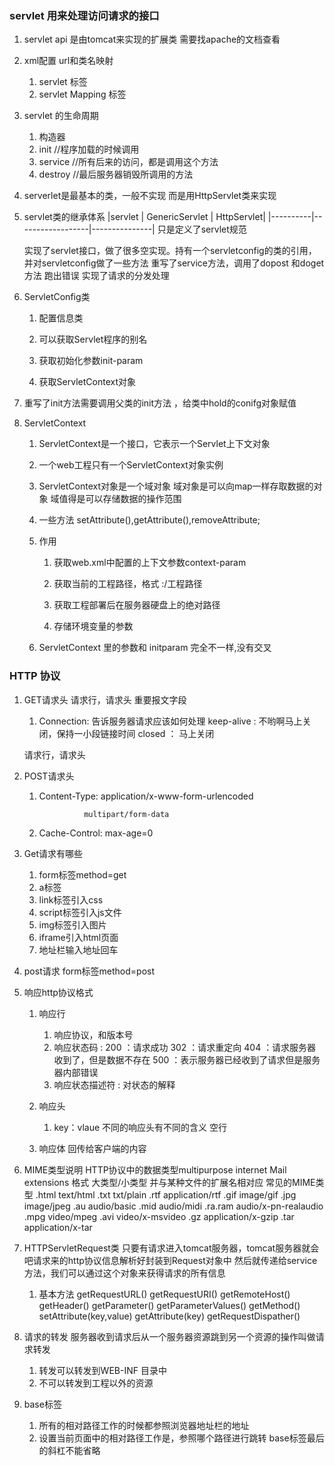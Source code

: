### servlet 用来处理访问请求的接口
1. servlet api 是由tomcat来实现的扩展类 需要找apache的文档查看 

2. xml配置 url和类名映射
	1. servlet 标签
	2. servlet Mapping 标签
	
3. servlet 的生命周期
	1. 构造器
	2. init
	//程序加载的时候调用
	3. service
	//所有后来的访问，都是调用这个方法
	4. destroy
	//最后服务器销毁所调用的方法

4. serverlet是最基本的类，一般不实现 而是用HttpServlet类来实现

5. servlet类的继承体系
	|servlet   | GenericServlet   |    HttpServlet|
	|----------|------------------|---------------|
	只是定义了servlet规范
		
	实现了servlet接口，做了很多空实现。持有一个servletconfig的类的引用，
	并对servletconfig做了一些方法
	重写了service方法，调用了dopost 和doget方法 跑出错误
	实现了请求的分发处理
	
6. ServletConfig类
	
	1. 配置信息类
	
	2. 可以获取Servlet程序的别名
	
	3. 获取初始化参数init-param
	
	4. 获取ServletContext对象


7. 重写了init方法需要调用父类的init方法 ，给类中hold的conifg对象赋值

8. ServletContext
	
	1. ServletContext是一个接口，它表示一个Servlet上下文对象
	
	2. 一个web工程只有一个ServletContext对象实例

	3.  ServletContext对象是一个域对象
		域对象是可以向map一样存取数据的对象
		域值得是可以存储数据的操作范围
	
	4. 一些方法
		setAttribute(),getAttribute(),removeAttribute;
		
	5. 作用
		
		1. 获取web.xml中配置的上下文参数context-param
		
		2. 获取当前的工程路径，格式 :/工程路径
		
		3. 获取工程部署后在服务器硬盘上的绝对路径
		
		4. 存储环境变量的参数
	
	6. ServletContext 里的参数和 initparam 完全不一样,没有交叉
	



### HTTP 协议
1. GET请求头
	请求行，请求头
	重要报文字段
	1. Connection:  告诉服务器请求应该如何处理
		keep-alive : 不哟啊马上关闭，保持一小段链接时间
		closed	： 马上关闭


	请求行，请求头
2. POST请求头
	1. Content-Type: application/x-www-form-urlencoded
					
					 multipart/form-data
	2. Cache-Control: max-age=0

3. Get请求有哪些
	1. form标签method=get
	2. a标签
	3. link标签引入css
	4. script标签引入js文件
	5. img标签引入图片
	6. iframe引入html页面
	7. 地址栏输入地址回车
	
4. post请求
	form标签method=post
	
5. 响应http协议格式
	1. 响应行
		1. 响应协议，和版本号
		2. 响应状态码 : 
			200 ：请求成功
			302 ：请求重定向 
			404 ：请求服务器收到了，但是数据不存在
			500 ：表示服务器已经收到了请求但是服务器内部错误
		3. 响应状态描述符 : 对状态的解释
	
	2. 响应头
		1. key：vlaue 不同的响应头有不同的含义
		空行
	
	3. 响应体
		回传给客户端的内容

6. MIME类型说明
HTTP协议中的数据类型multipurpose internet Mail extensions
格式 大类型/小类型 并与某种文件的扩展名相对应
常见的MIME类型
	.html	text/html
	.txt	txt/plain
	.rtf	application/rtf
	.gif	image/gif
	.jpg	image/jpeg
	.au 	audio/basic
	.mid	audio/midi
	.ra.ram	audio/x-pn-realaudio
	.mpg	video/mpeg
	.avi	video/x-msvideo
	.gz		application/x-gzip
	.tar	application/x-tar
	
	
7. HTTPServletRequest类
	只要有请求进入tomcat服务器，tomcat服务器就会吧请求来的http协议信息解析好封装到Request对象中
	然后就传递给service方法，我们可以通过这个对象来获得请求的所有信息
	
	1. 基本方法
		getRequestURL()
		getRequestURI()
		getRemoteHost()
		getHeader()
		getParameter()
		getParameterValues()
		getMethod()
		setAttribute(key,value)
		getAttribute(key)
		getRequestDispather()
	
8. 请求的转发
	服务器收到请求后从一个服务器资源跳到另一个资源的操作叫做请求转发
	1. 转发可以转发到WEB-INF 目录中
	2. 不可以转发到工程以外的资源
	
9. base标签
	1. 所有的相对路径工作的时候都参照浏览器地址栏的地址
	2. 设置当前页面中的相对路径工作是，参照哪个路径进行跳转
	base标签最后的斜杠不能省略
	
	
	
	
	
	
	
	
	
	
	
	

